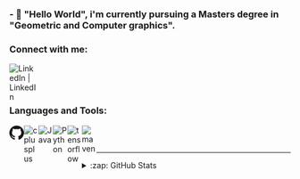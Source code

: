 ### - 🏮 "Hello World", i'm currently pursuing a Masters degree in "Geometric and Computer graphics".

### Connect with me:

[<img align="left" alt="LinkedIn | LinkedIn" width="50px" src="https://cdn.jsdelivr.net/npm/simple-icons@v3/icons/linkedin.svg" />][linkedin]



<br />
<br />
<br />


### Languages and Tools:

<img align="left" alt="GitHub" width="26px" src="https://raw.githubusercontent.com/github/explore/78df643247d429f6cc873026c0622819ad797942/topics/github/github.png" />
<img align="left" alt="cplusplus" width="26px" src="https://cdn.jsdelivr.net/npm/simple-icons@3.12.3/icons/cplusplus.svg" />
<img align="left" alt="Java" width="26px" src="https://cdn.jsdelivr.net/npm/simple-icons@3.12.3/icons/java.svg" />
<img align="left" alt="Python" width="26px" src="https://cdn.jsdelivr.net/npm/simple-icons@3.12.3/icons/python.svg" />
<img align="left" alt="tensorflow" width="26px" src="https://cdn.jsdelivr.net/npm/simple-icons@3.12.3/icons/tensorflow.svg" />
<img align="left" alt="maven" width="26px" src="https://cdn.jsdelivr.net/npm/simple-icons@3.12.3/icons/apachemaven.svg" />



<br />
<br />

---


<details>
  <summary>:zap: GitHub Stats</summary>

  <img align="left" alt="codeSTACKr's GitHub Stats" src="https://github-readme-stats.codestackr.vercel.app/api?username=MatthieuEdelmann&show_icons=true&hide_border=true" />

</details>


[linkedin]: https://www.linkedin.com/in/matthieu-edelmann-820261198?originalSubdomain=fr

